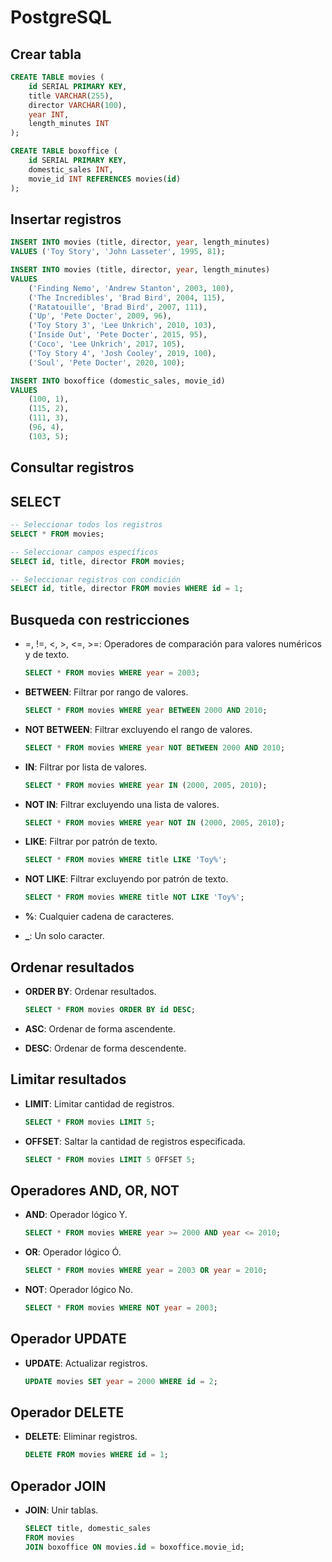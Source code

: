 # PostgreSQL

## Crear tabla

```sql
CREATE TABLE movies (
    id SERIAL PRIMARY KEY,
    title VARCHAR(255),
    director VARCHAR(100),
    year INT,
    length_minutes INT
);

CREATE TABLE boxoffice (
    id SERIAL PRIMARY KEY,
    domestic_sales INT,
    movie_id INT REFERENCES movies(id)
);
```

## Insertar registros

```sql
INSERT INTO movies (title, director, year, length_minutes)
VALUES ('Toy Story', 'John Lasseter', 1995, 81);

INSERT INTO movies (title, director, year, length_minutes)
VALUES
    ('Finding Nemo', 'Andrew Stanton', 2003, 100),
    ('The Incredibles', 'Brad Bird', 2004, 115),
    ('Ratatouille', 'Brad Bird', 2007, 111),
    ('Up', 'Pete Docter', 2009, 96),
    ('Toy Story 3', 'Lee Unkrich', 2010, 103),
    ('Inside Out', 'Pete Docter', 2015, 95),
    ('Coco', 'Lee Unkrich', 2017, 105),
    ('Toy Story 4', 'Josh Cooley', 2019, 100),
    ('Soul', 'Pete Docter', 2020, 100);

INSERT INTO boxoffice (domestic_sales, movie_id)
VALUES
    (100, 1),
    (115, 2),
    (111, 3),
    (96, 4),
    (103, 5);
```

## Consultar registros

## SELECT

```sql
-- Seleccionar todos los registros
SELECT * FROM movies;

-- Seleccionar campos específicos
SELECT id, title, director FROM movies;

-- Seleccionar registros con condición
SELECT id, title, director FROM movies WHERE id = 1;
```

## Busqueda con restricciones

- =, !=, <, >, <=, >=: Operadores de comparación para valores numéricos y de texto.
    ```sql
    SELECT * FROM movies WHERE year = 2003;
    ```

- **BETWEEN**: Filtrar por rango de valores.
    ```sql
    SELECT * FROM movies WHERE year BETWEEN 2000 AND 2010;
    ```

- **NOT BETWEEN**: Filtrar excluyendo el rango de valores.
    ```sql
    SELECT * FROM movies WHERE year NOT BETWEEN 2000 AND 2010;
    ```

- **IN**: Filtrar por lista de valores.
    ```sql
    SELECT * FROM movies WHERE year IN (2000, 2005, 2010);
    ```

- **NOT IN**: Filtrar excluyendo una lista de valores.
    ```sql
    SELECT * FROM movies WHERE year NOT IN (2000, 2005, 2010);
    ```

- **LIKE**: Filtrar por patrón de texto.
    ```sql
    SELECT * FROM movies WHERE title LIKE 'Toy%';
    ```

- **NOT LIKE**: Filtrar excluyendo por patrón de texto.
    ```sql
    SELECT * FROM movies WHERE title NOT LIKE 'Toy%';
    ```

- **%**: Cualquier cadena de caracteres.

- **_**: Un solo caracter.

## Ordenar resultados

- **ORDER BY**: Ordenar resultados.
    ```sql
    SELECT * FROM movies ORDER BY id DESC;
    ```

- **ASC**: Ordenar de forma ascendente.
- **DESC**: Ordenar de forma descendente.

## Limitar resultados

- **LIMIT**: Limitar cantidad de registros.
    ```sql
    SELECT * FROM movies LIMIT 5;
    ```

- **OFFSET**: Saltar la cantidad de registros especificada.
    ```sql
    SELECT * FROM movies LIMIT 5 OFFSET 5;
    ```

## Operadores AND, OR, NOT

- **AND**: Operador lógico Y.
    ```sql
    SELECT * FROM movies WHERE year >= 2000 AND year <= 2010;
    ```

- **OR**: Operador lógico Ó.
    ```sql
    SELECT * FROM movies WHERE year = 2003 OR year = 2010;
    ```

- **NOT**: Operador lógico No.
    ```sql
    SELECT * FROM movies WHERE NOT year = 2003;
    ```

## Operador UPDATE

- **UPDATE**: Actualizar registros.
    ```sql
    UPDATE movies SET year = 2000 WHERE id = 2;
    ```

## Operador DELETE

- **DELETE**: Eliminar registros.
    ```sql
    DELETE FROM movies WHERE id = 1;
    ```

## Operador JOIN

- **JOIN**: Unir tablas.
    ```sql
    SELECT title, domestic_sales
    FROM movies
    JOIN boxoffice ON movies.id = boxoffice.movie_id;
    ```
